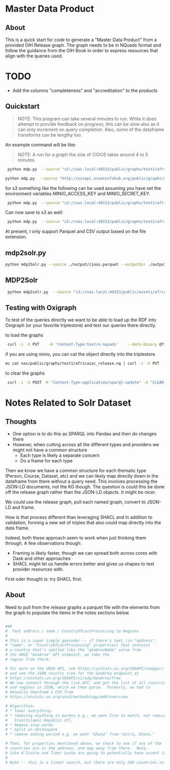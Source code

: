 # Master Data Product 

## About

This is a quick start for code to generate a "Master Data Product" from a 
provided OIH Release graph.  The graph needs to be in NQuads format and follow
the guidance from the OIH Book in order to express resources that align with the 
queries used.

# TODO

* Add the columns "completeness" and "accreditation" to the products 

## Quickstart

> NOTE:  This program can take several minutes to run.  While it does attempt to provide
> feedback on progress, this can be slow also as it can only increment on query completion.
> Also, some of the dataframe transforms can be lengthy too.  

An example command will be like:

> NOTE:  A run for a graph the size of CIOOS takes around 4 to 5 minutes

```Bash
 python mdp.py  --source "s3://nas.local:49153/public/graphs/test1/africaioc_release.nq"  --output  "s3://nas.local:49153/public/assets/test1/testjan30.parquet"
```

```Bash
python mdp.py  --source "http://ossapi.oceaninfohub.org/public/graphs/summonedcioos_v1_release.nq"  --output "./output/cioos.parquet"
```

for s3 something like the following can be used assuming you have set the environment variables
 MINIO_ACCESS_KEY and  MINIO_SECRET_KEY.

```Bash
 python mdp.py  --source "s3://nas.local:49153/public/graphs/test1/africaioc_release.nq"  --output "./output/test.parquet"
```

Can now save to s3 as well:

```Bash
 python mdp.py  --source "s3://nas.local:49153/public/graphs/test1/africaioc_release.nq"  --output "s3://nas.local:54321/public/graphs/products/africaioc.parquet"
```

At present, I only support Parquet and CSV output based on the file extension.  

## mdp2solr.py

```Bash
python mdp2Solr.py --source ./output/cioos.parquet --outputdir ./output/solr
```

## MDP2Solr

```Bash
 python mdp2solr.py  --source "s3://nas.local:49153/public/assets/africaioc.parquet"  --output "./output/solr/
```

## Testing with Oxigraph

To test of the queries directly we want to be able to load up the RDF into Oxigraph (or your favorite triplestore) 
and test our queries there directly.


to load the graphs
```Bash
 curl -i -X PUT    -H 'Content-Type:text/x-nquads'    --data-binary @file.nq  http://localhost:7878/store
```

if you are using minio, you can cat the object directly into the triplestore

```Bash
mc cat nas/public/graphs/test1/africaioc_release.nq | curl -i -X PUT    -H 'Content-Type:text/x-nquads'    --data-binary @-  http://localhost:7878/store
```


to clear the graphs
```Bash
 curl -i -X POST -H "Content-Type:application/sparql-update" -d "CLEAR ALL"   http://localhost:7878/update
```


# Notes Related to Solr Dataset

## Thoughts

* One option is to do this as SPARQL into Pandas and then do changes there
* However, when cutting across all the different types and providers we might not
  have a common structure
  * Each type is likely a separate concern
  * Do a frame for each type

Then we know we have a common structure for each thematic type (Person, Course, Dataset, etc)
and we can likely map directly down in the dataframe from there without a query need.
This involves processing the JSON-LD documents, not the KG though.  The question is could this 
be done off the release graph rather than the JSON-LD objects.  It might be nicer.   

We could use the release graph, pull each named graph, convert to JSON-LD and frame.  

How is that process different than leveraging SHACL and in addition to validation, forming
a new set of triples that also could map directly into the data frame.

Indeed, both these approach seem to work when just thinking them through.  A few observations though:

* Framing is likely faster, though we can spread both across cores with Dask and other approaches
* SHACL might let us handle errors better and gives us shapes to test provider resources with.

First oder thought is:  try SHACL first.  

## About

Need to pull from the release graphs a parquet file with the elements from 
the graph to populate the items in the notes sections below.  


```python

###
#  Text address / name / CountryOfLastProcessing to Regions
#
# This is a super simple geocoder -- if there's text (in "address", 
# "name", or "CountryOfLastProcessing" properties) that contains
# a country that's spelled like the "geoAreaName" value from 
# the UNSD "GeoArea" API endpoint, we take the
# region from there. 

# For more on the UNSD API, see https://unstats.un.org/SDGAPI/swagger/
# and see the JSON results tree for the GeoArea endpoint at 
# https://unstats.un.org/SDGAPI/v1/sdg/GeoArea/Tree
# We now connect through the live API, and get the list of all countries 
# and regions in JSON, which we then parse.  Formerly, we had to 
# manually download a CSV from 
# https://unstats.un.org/unsd/methodology/m49/overview

# Algorithim:
# * lower everything.
# * removing anything in parens e.g., we want Iran to match, not require
#   Iran(Islamic Republic of),
# * Remove stop words.
# * Split on whitespace
# * remove ending period e.g. we want "Ghana" from "Accra, Ghana."

# Then, for properties mentioned above, we check to see if any of the 
# countries are in the address, and map away from there.  Note, 
# Cote d'Ivoire and Timor Leste are going to potentially have accent issues.
#
# Note -- this is a linear search, but there are only 200 countries so it's not that bad.

```



